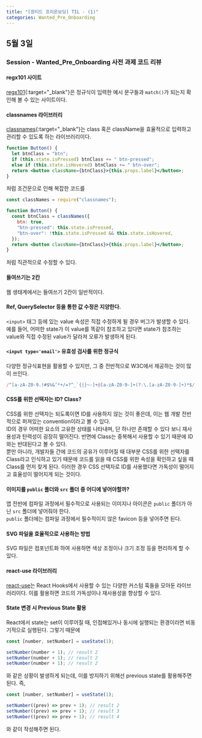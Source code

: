 ```yaml
---
title: "[원티드 프리온보딩] TIL - (1)"
categories: Wanted_Pre_Onboarding
---
```


## 5월 3일

### Session - Wanted_Pre_Onboarding 사전 과제 코드 리뷰

#### regx101 사이트

[regx101](https://regex101.com/){:target="\_blank"}은 정규식이 입력한 예시 문구들과 `match()`가 되는지 확인해 볼 수 있는 사이트이다.

#### classnames 라이브러리

[classnames](https://github.com/JedWatson/classnames){:target="\_blank"}는 class 혹은 className을 효율적으로 입력하고 관리할 수 있도록 하는 라이브러리이다.

```jsx
function Button() {
  let btnClass = "btn";
  if (this.state.isPressed) btnClass += " btn-pressed";
  else if (this.state.isHovered) btnClass += " btn-over";
  return <button className={btnClass}>{this.props.label}</button>;
}
```

처럼 조건문으로 인해 복잡한 코드를

```jsx
const classNames = require("classnames");

function Button() {
  const btnClass = classNames({
    btn: true,
    "btn-pressed": this.state.isPressed,
    "btn-over": !this.state.isPressed && this.state.isHovered,
  });
  return <button className={btnClass}>{this.props.label}</button>;
}
```

처럼 직관적으로 수정할 수 있다.

#### 들여쓰기는 2칸

웹 생태계에서는 들여쓰기 2칸이 일반적이다.

#### Ref, QuerySelector 등을 통한 값 수정은 지양한다.

`<input>` 태그 등에 있는 value 속성은 직접 수정하게 될 경우 버그가 발생할 수 있다. 예를 들어, 어떠한 state가 이 value를 똑같이 참조하고 있다면 state가 참조하는 value와 직접 수정된 value가 달라져 오류가 발생하게 된다.

#### `<input type='email'>` 유효성 검사를 위한 정규식

다양한 정규식표현을 활용할 수 있지만, 그 중 전반적으로 W3C에서 제공하는 것이 많이 쓰인다.

```jsx
/^[a-zA-Z0-9.!#$%&’*+/=?^_`{|}~-]+@[a-zA-Z0-9-]+(?:\.[a-zA-Z0-9-]+)*$/;
```

#### CSS를 위한 선택자는 ID? Class?

CSS를 위한 선택자는 되도록이면 ID를 사용하지 않는 것이 좋은데, 이는 웹 개발 전반적으로 퍼져있는 convention이라고 볼 수 있다.  
ID의 경우 어떠한 요소의 고유한 상태를 나타내며, 단 하나만 존재할 수 있다 보니 재사용성과 탄력성이 굉장히 떨어진다. 반면에 Class는 중복해서 사용할 수 있기 때문에 ID와는 반대된다고 볼 수 있다.  
뿐만 아니라, 개발자들 간에 코드의 공유가 이루어질 때 대부분 CSS를 위한 선택자를 Class라고 인식하고 있기 때문에 코드를 읽을 때 CSS를 위한 속성을 확인하고 싶을 때 Class를 먼저 찾게 된다. 이러한 경우 CSS 선택자로 ID를 사용했다면 가독성이 떨어지고 효율성이 떨어지게 되는 것이다.

#### 이미지를 `public` 폴더와 `src` 폴더 중 어디에 넣어야할까?

앱 전반에 컴파일 과정에서 필수적으로 사용되는 이미지나 아이콘은 `public` 폴더가 아닌 `src` 폴더에 넣어줘야 한다.  
`public` 폴더에는 컴파일 과정에서 필수적이지 않은 favicon 등을 넣어주면 된다.

#### SVG 파일을 효율적으로 사용하는 방법

SVG 파일은 컴포넌트화 하여 사용하면 색상 조정이나 크기 조정 등을 편리하게 할 수 있다.

#### react-use 라이브러리

[react-use](https://github.com/streamich/react-use)는 React Hooks에서 사용할 수 있는 다양한 커스텀 훅들을 모아둔 라이브러리이다. 이를 활용하면 코드의 가독성이나 재사용성을 향상할 수 있다.

#### State 변경 시 Previous State 활용

React에서 state는 set이 이루어질 때, 인접해있거나 동시에 실행되는 환경이라면 비동기적으로 실행된다. 그렇기 때문에

```jsx
const [number, setNumber] = useState(1);

setNumber(number + 1); // result 2
setNumber(number + 1); // result 2
setNumber(number + 1); // result 2
```

와 같은 상황이 발생하게 되는데, 이를 방지하기 위해선 previous state를 활용해주면 된다. 즉,

```jsx
const [number, setNumber] = useState(1);

setNumber((prev) => prev + 1); // result 2
setNumber((prev) => prev + 1); // result 3
setNumber((prev) => prev + 1); // result 4
```

와 같이 작성해주면 된다.
